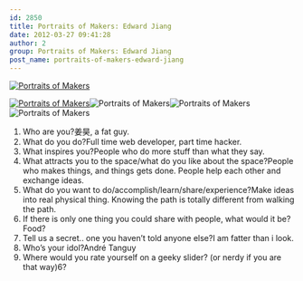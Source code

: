 ```yaml
---
id: 2850
title: Portraits of Makers: Edward Jiang
date: 2012-03-27 09:41:28
author: 2
group: Portraits of Makers: Edward Jiang
post_name: portraits-of-makers-edward-jiang
---
```


[![Portraits of Makers](http://farm8.staticflickr.com/7101/6854423744_91afa23c03_z.jpg)](http://www.flickr.com/photos/76398697@N08/6854423744/ "Portraits of Makers by xinchejian, on Flickr") 

[![Portraits of Makers](http://farm7.staticflickr.com/6058/7000545363_4cc4e8b57a_t.jpg)](http://www.flickr.com/photos/76398697@N08/7000545363/ "Portraits of Makers by xinchejian, on Flickr")![![Portraits of Makers](http://farm7.staticflickr.com/6222/6854422576_3e9d878a3d_t.jpg)](http://www.flickr.com/photos/76398697@N08/6854422576/ "Portraits of Makers by xinchejian, on Flickr")![![Portraits of Makers](http://farm8.staticflickr.com/7129/6854426354_4c75ce12b2_t.jpg)](http://www.flickr.com/photos/76398697@N08/6854426354/ "Portraits of Makers by xinchejian, on Flickr")![![Portraits of Makers](http://farm8.staticflickr.com/7068/7000567211_9c891f6fc6_t.jpg)](http://www.flickr.com/photos/76398697@N08/7000567211/ "Portraits of Makers by xinchejian, on Flickr") 

1. Who are you?姜昊, a fat guy.
2. What do you do?Full time web developer, part time hacker.
3. What inspires you?People who do more stuff than what they say.
4. What attracts you to the space/what do you like about the space?People who makes things, and things gets done. People help each other and exchange ideas.
5. What do you want to do/accomplish/learn/share/experience?Make ideas into real physical thing. Knowing the path is totally different from walking the path.
6. If there is only one thing you could share with people, what would it be?Food?
7. Tell us a secret.. one you haven’t told anyone else?I am fatter than i look.
8. Who’s your idol?André Tanguy
9. Where would you rate yourself on a geeky slider? (or nerdy if you are that way)6?